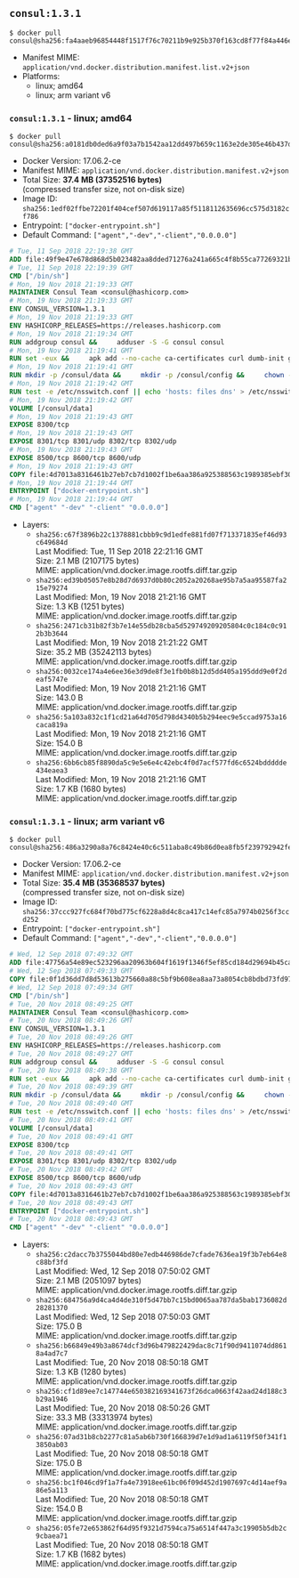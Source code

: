 ## `consul:1.3.1`

```console
$ docker pull consul@sha256:fa4aaeb96854448f1517f76c70211b9e925b370f163cd8f77f84a446eb02e7d3
```

-	Manifest MIME: `application/vnd.docker.distribution.manifest.list.v2+json`
-	Platforms:
	-	linux; amd64
	-	linux; arm variant v6

### `consul:1.3.1` - linux; amd64

```console
$ docker pull consul@sha256:a0181db0ded6a9f03a7b1542aa12dd497b659c1163e2de305e46b437db3e0a1f
```

-	Docker Version: 17.06.2-ce
-	Manifest MIME: `application/vnd.docker.distribution.manifest.v2+json`
-	Total Size: **37.4 MB (37352516 bytes)**  
	(compressed transfer size, not on-disk size)
-	Image ID: `sha256:1edf02ffbe72201f404cef507d619117a85f5118112635696cc575d3182cf786`
-	Entrypoint: `["docker-entrypoint.sh"]`
-	Default Command: `["agent","-dev","-client","0.0.0.0"]`

```dockerfile
# Tue, 11 Sep 2018 22:19:38 GMT
ADD file:49f9e47e678d868d5b023482aa8dded71276a241a665c4f8b55ca77269321b34 in / 
# Tue, 11 Sep 2018 22:19:39 GMT
CMD ["/bin/sh"]
# Mon, 19 Nov 2018 21:19:33 GMT
MAINTAINER Consul Team <consul@hashicorp.com>
# Mon, 19 Nov 2018 21:19:33 GMT
ENV CONSUL_VERSION=1.3.1
# Mon, 19 Nov 2018 21:19:33 GMT
ENV HASHICORP_RELEASES=https://releases.hashicorp.com
# Mon, 19 Nov 2018 21:19:34 GMT
RUN addgroup consul &&     adduser -S -G consul consul
# Mon, 19 Nov 2018 21:19:41 GMT
RUN set -eux &&     apk add --no-cache ca-certificates curl dumb-init gnupg libcap openssl su-exec iputils &&     gpg --keyserver pgp.mit.edu --recv-keys 91A6E7F85D05C65630BEF18951852D87348FFC4C &&     mkdir -p /tmp/build &&     cd /tmp/build &&     apkArch="$(apk --print-arch)" &&     case "${apkArch}" in         aarch64) consulArch='arm64' ;;         armhf) consulArch='arm' ;;         x86) consulArch='386' ;;         x86_64) consulArch='amd64' ;;         *) echo >&2 "error: unsupported architecture: ${apkArch} (see ${HASHICORP_RELEASES}/consul/${CONSUL_VERSION}/)" && exit 1 ;;     esac &&     wget ${HASHICORP_RELEASES}/consul/${CONSUL_VERSION}/consul_${CONSUL_VERSION}_linux_${consulArch}.zip &&     wget ${HASHICORP_RELEASES}/consul/${CONSUL_VERSION}/consul_${CONSUL_VERSION}_SHA256SUMS &&     wget ${HASHICORP_RELEASES}/consul/${CONSUL_VERSION}/consul_${CONSUL_VERSION}_SHA256SUMS.sig &&     gpg --batch --verify consul_${CONSUL_VERSION}_SHA256SUMS.sig consul_${CONSUL_VERSION}_SHA256SUMS &&     grep consul_${CONSUL_VERSION}_linux_${consulArch}.zip consul_${CONSUL_VERSION}_SHA256SUMS | sha256sum -c &&     unzip -d /bin consul_${CONSUL_VERSION}_linux_${consulArch}.zip &&     cd /tmp &&     rm -rf /tmp/build &&     apk del gnupg openssl &&     rm -rf /root/.gnupg &&     consul version
# Mon, 19 Nov 2018 21:19:41 GMT
RUN mkdir -p /consul/data &&     mkdir -p /consul/config &&     chown -R consul:consul /consul
# Mon, 19 Nov 2018 21:19:42 GMT
RUN test -e /etc/nsswitch.conf || echo 'hosts: files dns' > /etc/nsswitch.conf
# Mon, 19 Nov 2018 21:19:42 GMT
VOLUME [/consul/data]
# Mon, 19 Nov 2018 21:19:43 GMT
EXPOSE 8300/tcp
# Mon, 19 Nov 2018 21:19:43 GMT
EXPOSE 8301/tcp 8301/udp 8302/tcp 8302/udp
# Mon, 19 Nov 2018 21:19:43 GMT
EXPOSE 8500/tcp 8600/tcp 8600/udp
# Mon, 19 Nov 2018 21:19:43 GMT
COPY file:4d7013a8316461b27eb7cb7d1002f1be6aa386a925388563c1989385ebf30c2c in /usr/local/bin/docker-entrypoint.sh 
# Mon, 19 Nov 2018 21:19:44 GMT
ENTRYPOINT ["docker-entrypoint.sh"]
# Mon, 19 Nov 2018 21:19:44 GMT
CMD ["agent" "-dev" "-client" "0.0.0.0"]
```

-	Layers:
	-	`sha256:c67f3896b22c1378881cbbb9c9d1edfe881fd07f713371835ef46d93c649684d`  
		Last Modified: Tue, 11 Sep 2018 22:21:16 GMT  
		Size: 2.1 MB (2107175 bytes)  
		MIME: application/vnd.docker.image.rootfs.diff.tar.gzip
	-	`sha256:ed39b05057e8b28d7d6937d0b80c2052a20268ae95b7a5aa95587fa215e79274`  
		Last Modified: Mon, 19 Nov 2018 21:21:16 GMT  
		Size: 1.3 KB (1251 bytes)  
		MIME: application/vnd.docker.image.rootfs.diff.tar.gzip
	-	`sha256:2471cb31b82f3b7e14e55db28cba5d529749209205804c0c184c0c912b3b3644`  
		Last Modified: Mon, 19 Nov 2018 21:21:22 GMT  
		Size: 35.2 MB (35242113 bytes)  
		MIME: application/vnd.docker.image.rootfs.diff.tar.gzip
	-	`sha256:0032ce174a4e6ee36e3d9de8f3e1fb0b8b12d5dd405a195ddd9e0f2deaf5747e`  
		Last Modified: Mon, 19 Nov 2018 21:21:16 GMT  
		Size: 143.0 B  
		MIME: application/vnd.docker.image.rootfs.diff.tar.gzip
	-	`sha256:5a103a832c1f1cd21a64d705d798d4340b5b294eec9e5ccad9753a16caca819a`  
		Last Modified: Mon, 19 Nov 2018 21:21:16 GMT  
		Size: 154.0 B  
		MIME: application/vnd.docker.image.rootfs.diff.tar.gzip
	-	`sha256:6bb6cb85f8890da5c9e5e6e4c42ebc4f0d7acf577fd6c6524bddddde434eaea3`  
		Last Modified: Mon, 19 Nov 2018 21:21:16 GMT  
		Size: 1.7 KB (1680 bytes)  
		MIME: application/vnd.docker.image.rootfs.diff.tar.gzip

### `consul:1.3.1` - linux; arm variant v6

```console
$ docker pull consul@sha256:486a3290a8a76c8424e40c6c511aba8c49b86d0ea8fb5f239792942fed18c2d3
```

-	Docker Version: 17.06.2-ce
-	Manifest MIME: `application/vnd.docker.distribution.manifest.v2+json`
-	Total Size: **35.4 MB (35368537 bytes)**  
	(compressed transfer size, not on-disk size)
-	Image ID: `sha256:37ccc927fc684f70bd775cf6228a8d4c8ca417c14efc85a7974b0256f3ccd252`
-	Entrypoint: `["docker-entrypoint.sh"]`
-	Default Command: `["agent","-dev","-client","0.0.0.0"]`

```dockerfile
# Wed, 12 Sep 2018 07:49:32 GMT
ADD file:47756a54e89ec523296aa20963b604f1619f1346f5ef85cd184d29694b45ca41 in / 
# Wed, 12 Sep 2018 07:49:33 GMT
COPY file:0f1d36dd7d8d53613b275660a88c5bf9b608ea8aa73a8054cb8bdbd73fd971ac in /etc/localtime 
# Wed, 12 Sep 2018 07:49:34 GMT
CMD ["/bin/sh"]
# Tue, 20 Nov 2018 08:49:25 GMT
MAINTAINER Consul Team <consul@hashicorp.com>
# Tue, 20 Nov 2018 08:49:26 GMT
ENV CONSUL_VERSION=1.3.1
# Tue, 20 Nov 2018 08:49:26 GMT
ENV HASHICORP_RELEASES=https://releases.hashicorp.com
# Tue, 20 Nov 2018 08:49:27 GMT
RUN addgroup consul &&     adduser -S -G consul consul
# Tue, 20 Nov 2018 08:49:38 GMT
RUN set -eux &&     apk add --no-cache ca-certificates curl dumb-init gnupg libcap openssl su-exec iputils &&     gpg --keyserver pgp.mit.edu --recv-keys 91A6E7F85D05C65630BEF18951852D87348FFC4C &&     mkdir -p /tmp/build &&     cd /tmp/build &&     apkArch="$(apk --print-arch)" &&     case "${apkArch}" in         aarch64) consulArch='arm64' ;;         armhf) consulArch='arm' ;;         x86) consulArch='386' ;;         x86_64) consulArch='amd64' ;;         *) echo >&2 "error: unsupported architecture: ${apkArch} (see ${HASHICORP_RELEASES}/consul/${CONSUL_VERSION}/)" && exit 1 ;;     esac &&     wget ${HASHICORP_RELEASES}/consul/${CONSUL_VERSION}/consul_${CONSUL_VERSION}_linux_${consulArch}.zip &&     wget ${HASHICORP_RELEASES}/consul/${CONSUL_VERSION}/consul_${CONSUL_VERSION}_SHA256SUMS &&     wget ${HASHICORP_RELEASES}/consul/${CONSUL_VERSION}/consul_${CONSUL_VERSION}_SHA256SUMS.sig &&     gpg --batch --verify consul_${CONSUL_VERSION}_SHA256SUMS.sig consul_${CONSUL_VERSION}_SHA256SUMS &&     grep consul_${CONSUL_VERSION}_linux_${consulArch}.zip consul_${CONSUL_VERSION}_SHA256SUMS | sha256sum -c &&     unzip -d /bin consul_${CONSUL_VERSION}_linux_${consulArch}.zip &&     cd /tmp &&     rm -rf /tmp/build &&     apk del gnupg openssl &&     rm -rf /root/.gnupg &&     consul version
# Tue, 20 Nov 2018 08:49:39 GMT
RUN mkdir -p /consul/data &&     mkdir -p /consul/config &&     chown -R consul:consul /consul
# Tue, 20 Nov 2018 08:49:40 GMT
RUN test -e /etc/nsswitch.conf || echo 'hosts: files dns' > /etc/nsswitch.conf
# Tue, 20 Nov 2018 08:49:41 GMT
VOLUME [/consul/data]
# Tue, 20 Nov 2018 08:49:41 GMT
EXPOSE 8300/tcp
# Tue, 20 Nov 2018 08:49:41 GMT
EXPOSE 8301/tcp 8301/udp 8302/tcp 8302/udp
# Tue, 20 Nov 2018 08:49:42 GMT
EXPOSE 8500/tcp 8600/tcp 8600/udp
# Tue, 20 Nov 2018 08:49:43 GMT
COPY file:4d7013a8316461b27eb7cb7d1002f1be6aa386a925388563c1989385ebf30c2c in /usr/local/bin/docker-entrypoint.sh 
# Tue, 20 Nov 2018 08:49:43 GMT
ENTRYPOINT ["docker-entrypoint.sh"]
# Tue, 20 Nov 2018 08:49:43 GMT
CMD ["agent" "-dev" "-client" "0.0.0.0"]
```

-	Layers:
	-	`sha256:c2dacc7b3755044bd80e7edb446986de7cfade7636ea19f3b7eb64e8c88bf3fd`  
		Last Modified: Wed, 12 Sep 2018 07:50:02 GMT  
		Size: 2.1 MB (2051097 bytes)  
		MIME: application/vnd.docker.image.rootfs.diff.tar.gzip
	-	`sha256:684756a9d4ca4d4de310f5d47bb7c15bd0065aa787da5bab1736082d28281370`  
		Last Modified: Wed, 12 Sep 2018 07:50:03 GMT  
		Size: 175.0 B  
		MIME: application/vnd.docker.image.rootfs.diff.tar.gzip
	-	`sha256:b66849e49b3a8674dcf3d96b479822429dac8c71f90d9411074dd8618a4ad7c7`  
		Last Modified: Tue, 20 Nov 2018 08:50:18 GMT  
		Size: 1.3 KB (1280 bytes)  
		MIME: application/vnd.docker.image.rootfs.diff.tar.gzip
	-	`sha256:cf1d89ee7c147744e650382169341673f26dca0663f42aad24d188c3b29a1946`  
		Last Modified: Tue, 20 Nov 2018 08:50:26 GMT  
		Size: 33.3 MB (33313974 bytes)  
		MIME: application/vnd.docker.image.rootfs.diff.tar.gzip
	-	`sha256:07ad31b8cb2277c81a5ab6b730f166839d7e1d9ad1a6119f50f341f13850ab03`  
		Last Modified: Tue, 20 Nov 2018 08:50:18 GMT  
		Size: 175.0 B  
		MIME: application/vnd.docker.image.rootfs.diff.tar.gzip
	-	`sha256:bc1f046cd9f1a7fa4e73918ee61bc06f09d452d1907697c4d14aef9a86e5a113`  
		Last Modified: Tue, 20 Nov 2018 08:50:18 GMT  
		Size: 154.0 B  
		MIME: application/vnd.docker.image.rootfs.diff.tar.gzip
	-	`sha256:05fe72e653862f64d95f9321d7594ca75a6514f447a3c19905b5db2c9cbaea71`  
		Last Modified: Tue, 20 Nov 2018 08:50:18 GMT  
		Size: 1.7 KB (1682 bytes)  
		MIME: application/vnd.docker.image.rootfs.diff.tar.gzip
